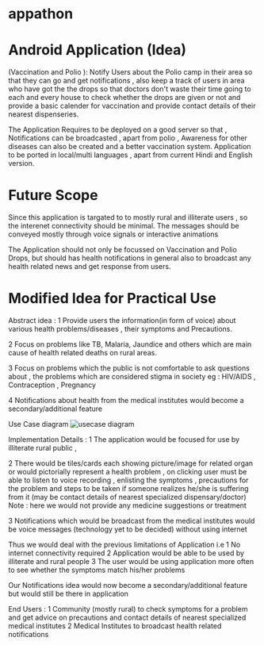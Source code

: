 appathon
========

# Android Application (Idea)
(Vaccination and  Polio ): Notify Users about the Polio camp in their area so that they can go and get notifications , also keep a track of users in area who have got the the drops  so that doctors don't waste their time going to each and every house to check whether the drops are given or not and provide a basic calender for vaccination and provide  contact details of their nearest dispenseries.

The Application Requires to be deployed on a good server so that , Notifications can be broadcasted , apart from polio , Awareness for other diseases can also be created and a better vaccination system.
Application to be ported in local/multi languages , apart from current Hindi and English version.

# Future Scope 
Since this application is targated to to mostly rural and illiterate users , so the interenet connectivity should be minimal.
The messages should be conveyed mostly through voice signals or interactive animations  

The Application should not only be focussed on Vaccination and Polio Drops, but should has health notifications in general 
also to broadcast any health related news and get response from users.

# Modified Idea for Practical Use
Abstract idea :
1 Provide users the information(in form of voice) about various health problems/diseases ,
their symptoms and Precautions.

2 Focus on problems like TB, Malaria, Jaundice and others which are main cause of health
related deaths on rural areas.

3 Focus on problems which the public is not comfortable to ask questions about , the
problems which are considered stigma in society eg : HIV/AIDS , Contraception , Pregnancy

4 Notifications about health from the medical institutes would become a secondary/additional
feature


Use Case diagram <img src="http://web.iiit.ac.in/~pankaj.malhotra/usecase.jpg" alt="usecase diagram"/>

Implementation Details :
1 The application would be focused for use by illiterate rural public ,

2 There would be tiles/cards each showing picture/image for related organ or would pictorially
represent a health problem , on clicking user must be able to listen to voice recording ,
enlisting the symptoms , precautions for the problem and steps to be taken if someone
realizes he/she is suffering from it (may be contact details of nearest specialized
dispensary/doctor)
Note : here we would not provide any medicine suggestions or treatment

3 Notifications which would be broadcast from the medical institutes would be voice messages
(technology yet to be decided) without using internet

Thus we would deal with the previous limitations of Application i.e
1 No internet connectivity required
2 Application would be able to be used by illiterate and rural people
3 The user would be using application more often to see whether the symptoms match his/her
problems

Our Notifications idea would now become a secondary/additional feature but would still be there in
application

End Users :
1 Community (mostly rural) to check symptoms for a problem and get advice on precautions and
contact details of nearest specialized medical institutes
2 Medical Institutes to broadcast health related notifications

